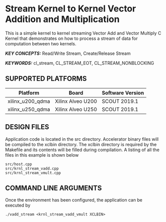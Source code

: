 Stream Kernel to Kernel Vector Addition and Multiplication
======================

This is a simple kernel to kernel streaming Vector Add and Vector Multiply C Kernel that demonstrates on how to process a stream of data for computation between two kernels.

***KEY CONCEPTS:*** Read/Write Stream, Create/Release Stream

***KEYWORDS:*** cl_stream, CL_STREAM_EOT, CL_STREAM_NONBLOCKING

## SUPPORTED PLATFORMS
Platform | Board             | Software Version
---------|-------------------|-----------------
xilinx_u200_qdma|Xilinx Alveo U200|SCOUT 2019.1
xilinx_u250_qdma|Xilinx Alveo U250|SCOUT 2019.1


##  DESIGN FILES
Application code is located in the src directory. Accelerator binary files will be compiled to the xclbin directory. The xclbin directory is required by the Makefile and its contents will be filled during compilation. A listing of all the files in this example is shown below

```
src/host.cpp
src/krnl_stream_vadd.cpp
src/krnl_stream_vmult.cpp
```

##  COMMAND LINE ARGUMENTS
Once the environment has been configured, the application can be executed by
```
./vadd_stream <krnl_stream_vadd_vmult XCLBIN>
```

